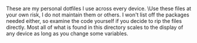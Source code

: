 These are my personal dotfiles I use across every 
device. \Use these files at your own risk, I do not maintain them 
or others. I won't list off the packages needed either, so 
examine the code yourself if you decide to rip the files 
directly. Most all of what is found in this directory scales to 
the display of any device as long as you change some variables.
